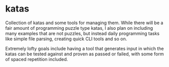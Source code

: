 # katas
Collection of katas and some tools for managing them. While there will be a fair amount of programming puzzle type katas, I also plan on including many examples that are not puzzles, but instead daily programming tasks like simple file parsing, creating quick CLI tools and so on. 

Extremely lofty goals include having a tool that generates input in which the katas can be tested against and proven as passed or failed, with some form of spaced repetition included. 
